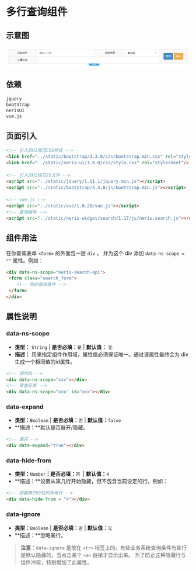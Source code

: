 # 多行查询组件

## 示意图
![多行查询组件](../../assets/imgs/search/search.png)

## 依赖
```
jquery
bootStrap
nerisUI
vue.js
```

## 页面引入
```html
<!-- 引入的UI规范CSS样式 -->
<link href="../static/bootstrap/3.3.0/css/bootstrap.min.css" rel="stylesheet"/>
<link href="../static/neris-ui/1.8.0/css/style.css" rel="stylesheet"/>
          
<!-- 引入的UI规范JS文件 -->    
<script src="../static/jquery/1.11.1/jquery.min.js"></script>
<script src="../static/bootstrap/3.3.0/js/bootstrap.min.js"></script>
 
<!-- vue.js -->
<script src="../static/vue/1.0.28/vue.js"></script>
<!-- 查询组件 -->
<script src="../static/neris-widget/search/1.17/js/neris.search.js"></script>
```

## 组件用法
在你查询表单 `<form>` 的外面包一层 `div` ， 并为这个 div 添加 `data-ns-scope = ""` 属性。例如：
```html
<div data-ns-scope="neris-search-api">
 <form class="search_form">
	<!-- 你的查询条件 -->
 </form>
</div>
```

## 属性说明
### data-ns-scope
- **类型：** `String` | **是否必填：**`是` | **默认值：** `无`
- **描述：** 用来指定组件作用域，属性值必须保证唯一。通过该属性最终会为 div 生成一个相同值的id属性。
```html
<!-- 源代码 -->
<div data-ns-scope="xxx"></div>
<!-- 审查元素 -->
<div data-ns-scope="xxx" id="xxx"></div>
```
 
### data-expand
- **类型：**`Boolean` | **是否必填：**`否` | **默认值：**`false`
- **描述：**默认是否展开/隐藏。
```html
<!-- 展开 -->
<div data-expand="true"></div>
```
 
### data-hide-from
- **类型：**`Number` | **是否必填：**`否 `| **默认值：**`4`
- **描述：**设置从第几行开始隐藏，但不包含当前设定的行。例如：
```html
<!-- 隐藏第四行后的所有行 -->
<div data-hide-from = "4"></div>
```

### data-ignore
- **类型：**`Boolean` | **是否必填：**`否` | **默认值：**`无`
- **描述：**忽略某行。

> **注意：**`data-ignore` 是放在 `<tr>` 标签上的。有些业务系统查询条件有些行是默认隐藏的，当点击某个 `<a>` 链接才显示出来。
为了防止这种隐藏行与组件冲突，特别增加了此属性。